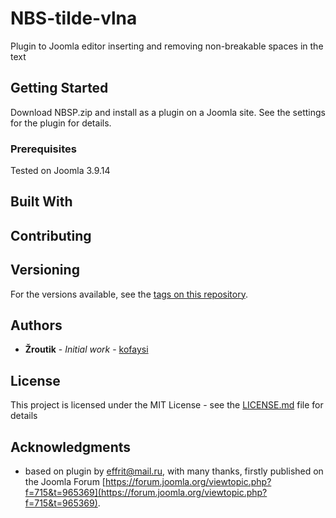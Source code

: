 # NBS-tilde-vlna

Plugin to Joomla editor inserting and removing non-breakable spaces in the text

## Getting Started

Download NBSP.zip and install as a plugin on a Joomla site. See the settings for the plugin for details.

### Prerequisites

Tested on Joomla 3.9.14

## Built With

## Contributing


## Versioning

For the versions available, see the [tags on this repository](https://github.com/your/project/tags). 

## Authors

* **Žroutik** - *Initial work* - [kofaysi](https://github.com/kofaysi)

## License

This project is licensed under the MIT License - see the [LICENSE.md](LICENSE.md) file for details

## Acknowledgments

* based on plugin by effrit@mail.ru, with many thanks, firstly published on the Joomla Forum [https://forum.joomla.org/viewtopic.php?f=715&t=965369](https://forum.joomla.org/viewtopic.php?f=715&t=965369).
